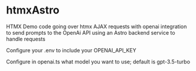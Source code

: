 # htmxAstro

HTMX Demo code going over htmx AJAX requests with openai integration to send
prompts to the OpenAi API using an Astro backend service to handle requests

Configure your .env to include your OPENAI_API_KEY

Configure in openai.ts what model you want to use; default is gpt-3.5-turbo


